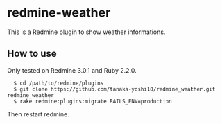 # redmine-weather

This is a Redmine plugin to show weather informations.

## How to use

Only tested on Redmine 3.0.1 and Ruby 2.2.0. 

```
  $ cd /path/to/redmine/plugins
  $ git clone https://github.com/tanaka-yoshi10/redmine_weather.git redmine_weather
  $ rake redmine:plugins:migrate RAILS_ENV=production 
```

Then restart redmine.
